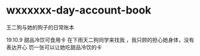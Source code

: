 # wxxxxxx-day-account-book
王二狗与她的狗子的日常账本

19.10.9  甜品冷饮可食用卡 
在下雨天二狗同学来找我 ，我只顾的担心她身体，没有表达开心
罚一张可以让她吃甜品冷饮的卡


